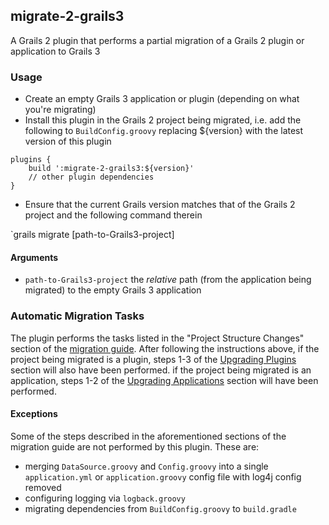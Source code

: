 ## migrate-2-grails3
A Grails 2 plugin that performs a partial migration of a Grails 2 plugin or application to Grails 3

### Usage

- Create an empty Grails 3 application or plugin (depending on what you're migrating) 
- Install this plugin in the Grails 2 project being migrated, i.e. add the following to `BuildConfig.groovy`
replacing ${version} with the latest version of this plugin

````
plugins {
    build ':migrate-2-grails3:${version}'
    // other plugin dependencies
}
````

- Ensure that the current Grails version matches that of the Grails 2 project and the following command therein

`grails migrate [path-to-Grails3-project]
    
#### Arguments

- `path-to-Grails3-project` the *relative* path (from the application being migrated) to the empty Grails 3 application

### Automatic Migration Tasks

The plugin performs the tasks listed in the "Project Structure Changes" section of the [migration guide](https://grails.github.io/grails-doc/latest/guide/upgrading.html).
After following the instructions above, if the project being migrated is a plugin, steps 1-3 of the [Upgrading Plugins](https://grails.github.io/grails-doc/latest/guide/upgrading.html#upgradingPlugins)
section will also have been performed. if the project being migrated is an application, steps 1-2 of the 
[Upgrading Applications](https://grails.github.io/grails-doc/latest/guide/upgrading.html#upgradingApps) section will have been performed.
 
#### Exceptions
 
Some of the steps described in the aforementioned sections of the migration guide are not performed by this plugin. These are:

- merging `DataSource.groovy` and `Config.groovy` into a single `application.yml` or `application.groovy` config file with log4j config removed
- configuring logging via `logback.groovy`
- migrating dependencies from `BuildConfig.groovy` to `build.gradle`

